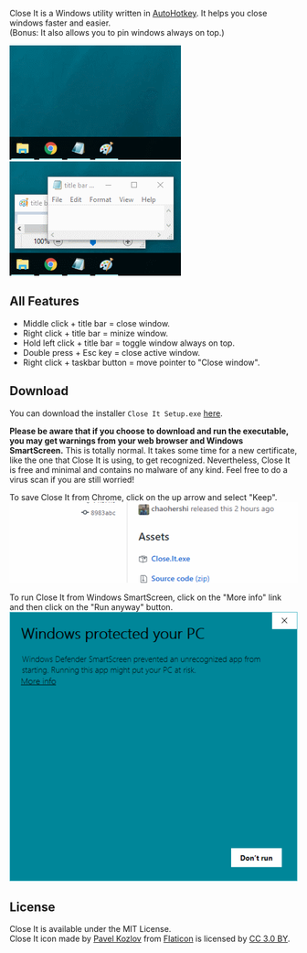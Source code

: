 Close It is a Windows utility written in [AutoHotkey](https://autohotkey.com/). It helps you close windows faster and easier.  
(Bonus: It also allows you to pin windows always on top.)

![Close It Demo: Right click + taskbar button = pointer moves to "Close window".](img/Demo_RC_Pointer.gif) 
![Close It Demo: Hold left click + title bar = toggle window always on top.](img/Demo_LCH_Pin.gif)

## All Features ##
- Middle click + title bar = close window.
- Right click + title bar = minize window.
- Hold left click + title bar = toggle window always on top.
- Double press + Esc key = close active window.
- Right click + taskbar button = move pointer to "Close window".

## Download ##
You can download the installer `Close It Setup.exe` [here](https://github.com/chaohershi/Close-It/releases).

**Please be aware that if you choose to download and run the executable, you may get warnings from your web browser and Windows SmartScreen.** This is totally normal. It takes some time for a new certificate, like the one that Close It is using, to get recognized. Nevertheless, Close It is free and minimal and contains no malware of any kind. Feel free to do a virus scan if you are still worried!

To save Close It from Chrome, click on the up arrow and select "Keep".  
![Save Close It from Chrome: Click on the up arrow and select "Keep"](img/Save_Close_It_from_Chrome.gif)

To run Close It from Windows SmartScreen, click on the "More info" link and then click on the "Run anyway" button.  
![Run Close It from Windows SmartScreen: Click on the "More info" link and then click on the "Run anyway" button.](img/Run_Close_It_from_Windows_Smartscreen.gif)

## License ##
Close It is available under the MIT License.  
Close It icon made by [Pavel Kozlov](https://www.flaticon.com/authors/pavel-kozlov) from [Flaticon](https://www.flaticon.com/free-icon/delete-button_70287) is licensed by [CC 3.0 BY](https://creativecommons.org/licenses/by/3.0/).
